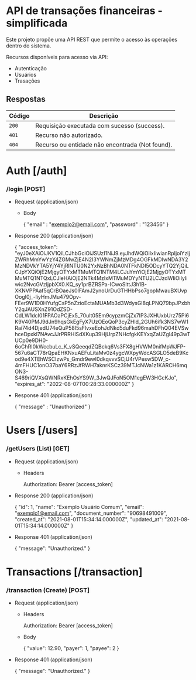 # API de transações financeiras - simplificada

Este projeto propõe uma API REST que permite o acesso às operações dentro do sistema.

Recursos disponíveis para acesso via API:
* Autenticação
* Usuários
* Trasações

## Respostas

| Código | Descrição |
|---|---|
| `200` | Requisição executada com sucesso (success).|
| `401` | Recurso não autorizado.|
| `404` | Recurso ou entidade não encontrada (Not found).|

# Auth [/auth]

### /login [POST]

+ Request (application/json)

    + Body

        {
            "email" : "exemplo2@email.com",
            "password" : "123456"
        }
+ Response 200 (application/json)

    {
        "access_token": "eyJ0eXAiOiJKV1QiLCJhbGciOiJSUzI1NiJ9.eyJhdWQiOiIxIiwianRpIjoiYzljZWRhMmYwYzY4ZGMwZjE4N2I3YWNmZjMzMDg4OGFkMDIwNDA3Y2MzNDVkYTA5YjY4YjRlNTU0N2YxNzBhNDA0NTFkNDI5ODcyYTQ2YjQiLCJpYXQiOjE2MjgyOTYxMTMuMTQ1NTM4LCJuYmYiOjE2MjgyOTYxMTMuMTQ1NTQxLCJleHAiOjE2NTk4MzIxMTMuMDYyNTU2LCJzdWIiOiIyIiwic2NvcGVzIjpbXX0.KQ_sy1prBZRSPa-ICwoSlttJ3h1B-XKNVPPAaf5qCrBOaeJs0IFAmJ2ynoUrDuGTHHbPso7gopMwauBXUvpOogI0j_-liyHmJMu479Opv-FEer9W1D0HYufgCsP5nZzioEctaMUAMb3d3WdysGI8qLPNQ79bpJPxbhY2qJAUSXnZ91OdZSD-CdLW1dcI01FPAOaPCjEx5_70ult05Em9cypzmCjZx7IP3JXHUxbUrz75Pi6K9V40PMJ9dJn9hqsGkEgFyX7UzOEoQoP3cyZHld_2GUh6ifk3NS7wW1Rai74d4DjedU74eQuP58I5sFlvxeEohJdNkd5duFkd96mahDFhQ04EVSwhceDpxkl7NAvcJJrPRRHlSdXKup39HjUrpZNHcfgkKEYxqZaUZgl49p3wTUCp0e9DH0-6oChRI0kWccbuLc_K_vSQeeqdZQBckq6Vs3FX8gHVWM0nifMpWJFP-567u6aCT78rQpaEHKNxuAEFuLitaMv0z4ygcWXpyWdcASGLO5deB9Kcod9e4XTEhWSCIzwPs_Gmdr9ewI0dkqvvvSCjU4rVPesw5DW_c-4mFHUC1onO37baY6RRzJfRWH7aknrKSCz39MTJcNWa1z1KARCH6mqON3-S469riQVXsQWNRxKEhOsYS9W_3JwQJFoN5OM1egEW3HGcKJo",
        "expires_at": "2022-08-07T00:28:33.000000Z"
    }

+ Response 401 (application/json)

    {
        "message" : "Unauthorized"
    }

# Users [/users]

### /getUsers (List) [GET]

+ Request (application/json)

    + Headers

        Authorization: Bearer [access_token]

+ Response 200 (application/json)

    {
    "id": 1,
    "name": "Exemplo Usuário Comum",
    "email": "exemplo1@email.com",
    "document_number": "90698491009",
    "created_at": "2021-08-01T15:34:14.000000Z",
    "updated_at": "2021-08-01T15:34:14.000000Z"
    }

+ Response 401 (application/json)

    {
        "message": "Unauthorized."
    }

# Transactions [/transaction]
### /transaction (Create) [POST]

+ Request (application/json)

    + Headers

        Authorization: Bearer [access_token]

    + Body

        {
            "value": 12.90,
            "payer": 1,
            "payee": 2
        }

+ Response 401 (application/json)

    {
        "message": "Unauthorized."
    }






